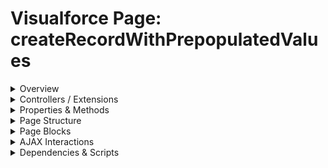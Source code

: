 # Visualforce Page: createRecordWithPrepopulatedValues

<details>
<summary>Overview</summary>

## Visualforce Page Overview: createRecordWithPrepopulatedValues

No overview found.

### Purpose of the Page
No purpose found.



### Metadata
- **API Version**: 54
- **Label**: Create Record with Prepopulated Values

</details>

<details>
<summary>Controllers / Extensions</summary>

## Key Controllers / Extensions Used
- **Standard Controller**: Account
- **Custom Controller**: None
- **Extensions**: 
  - CreateRecordPrepopulatedController

</details>

<details>
<summary>Properties & Methods</summary>

## Properties
No public properties found in associated Apex controllers/extensions.

## Methods
No public methods found in associated Apex controllers/extensions.

</details>

<details>
<summary>Page Structure</summary>

### Forms
- Contains 1 `apex:form` component(s)

### Inputs
The page utilizes the following input bindings/fields:
- `{!account.Name}`
- `{!account.Type}`
- `{!account.Phone}`
- `{!account.NumberOfEmployees}`

### Buttons
The page has buttons/links linked to the following actions:
- `{!save}`
- `{!cancel}`

</details>

<details>
<summary>Page Blocks</summary>
## Page Blocks on the Page
No `apex:pageBlock` components detected.
</details>

<details>
<summary>AJAX Interactions</summary>

- No `apex:actionSupport` components detected

- No `apex:outputPanel` components with an ID detected

</details>

<details>
<summary>Dependencies & Scripts</summary>

### Objects
- `Account`
- `CreateRecordPrepopulatedController`

### Fields
- No field dependencies detected

### Custom Components
- No custom components detected

### Scripts
- No script tags detected

</details>